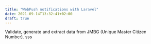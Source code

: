 ```yaml
---
title: "WebPush notifications with Laravel"
date: 2021-09-14T13:32:41+02:00
draft: true
---
```


Validate, generate and extract data from JMBG (Unique Master Citizen Number).
sss
